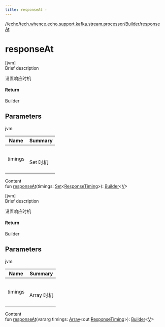 ```yaml
---
title: responseAt -
---
```

//[echo](../../index.md)/[tech.whence.echo.support.kafka.stream.processor](../index.md)/[Builder](index.md)/[responseAt](response-at.md)



# responseAt  
[jvm]  
Brief description  


设置响应时机



#### Return  


Builder<V>



## Parameters  
  
jvm  
  
|  Name|  Summary| 
|---|---|
| timings| <br><br>Set<ResponseTiming> 时机<br><br>
  
  
Content  
fun [responseAt](response-at.md)(timings: [Set](https://kotlinlang.org/api/latest/jvm/stdlib/kotlin.collections/-set/index.html)<[ResponseTiming](../../tech.whence.echo.job.stream.message/-response-timing/index.md)>): [Builder](index.md)<[V](index.md)>  


[jvm]  
Brief description  


设置响应时机



#### Return  


Builder<V>



## Parameters  
  
jvm  
  
|  Name|  Summary| 
|---|---|
| timings| <br><br>Array<out ResponseTiming> 时机<br><br>
  
  
Content  
fun [responseAt](response-at.md)(vararg timings: [Array](https://kotlinlang.org/api/latest/jvm/stdlib/kotlin/-array/index.html)<out [ResponseTiming](../../tech.whence.echo.job.stream.message/-response-timing/index.md)>): [Builder](index.md)<[V](index.md)>  



